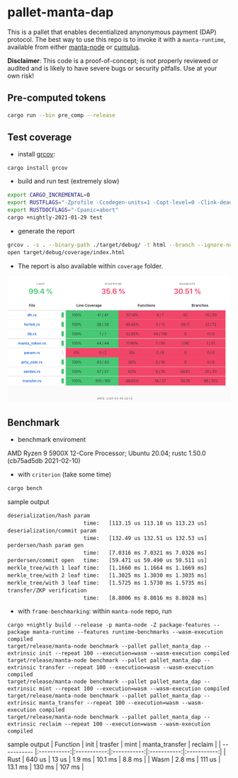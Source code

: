 # pallet-manta-dap

This is a pallet that enables decentialized anynonymous payment (DAP) protocol.
The best way to use this repo is to invoke it with a `manta-runtime`,
available from either [manta-node](https://github.com/Manta-Network/manta-node) or [cumulus](https://github.com/Manta-Network/cumulus).

__Disclaimer__: This code is a proof-of-concept; is not properly reviewed or audited and is likely to have 
severe bugs or security pitfalls.
Use at your own risk!


## Pre-computed tokens

``` sh
cargo run --bin pre_comp --release
```

## Test coverage
* install [grcov](https://github.com/mozilla/grcov):
```
cargo install grcov
```
* build and run test (extremely slow)
``` sh
export CARGO_INCREMENTAL=0
export RUSTFLAGS="-Zprofile -Ccodegen-units=1 -Copt-level=0 -Clink-dead-code -Coverflow-checks=off -Zpanic_abort_tests -Cpanic=abort"
export RUSTDOCFLAGS="-Cpanic=abort"
cargo +nightly-2021-01-29 test
```
* generate the report 
``` sh
grcov . -s . --binary-path ./target/debug/ -t html --branch --ignore-not-existing -o ./target/debug/coverage/
open target/debug/coverage/index.html
```

* The report is also available within `coverage` folder. 

![Result](https://github.com/Manta-Network/pallet-manta-dap/blob/master/coverage/coverage.png)

## Benchmark
* benchmark enviroment

AMD Ryzen 9 5900X 12-Core Processor; Ubuntu 20.04; rustc 1.50.0 (cb75ad5db 2021-02-10)

  * with `criterion` (take some time)

``` sh
cargo bench
```
sample output
``` sh
deserialization/hash param                        
                        time:   [113.15 us 113.18 us 113.23 us]
deserialization/commit param                        
                        time:   [132.49 us 132.51 us 132.53 us]
perdersen/hash param gen                        
                        time:   [7.0316 ms 7.0321 ms 7.0326 ms]
perdersen/commit open   time:   [59.471 us 59.490 us 59.511 us]
merkle_tree/with 1 leaf time:   [1.1660 ms 1.1664 ms 1.1669 ms]
merkle_tree/with 2 leaf time:   [1.3025 ms 1.3030 ms 1.3035 ms]
merkle_tree/with 3 leaf time:   [1.5725 ms 1.5730 ms 1.5735 ms]
transfer/ZKP verification                        
                        time:   [8.8006 ms 8.8016 ms 8.8028 ms]                   
```
  * with `frame-benchmarking`: within `manta-node` repo, run 
```
cargo +nightly build --release -p manta-node -Z package-features --package manta-runtime --features runtime-benchmarks --wasm-execution compiled
target/release/manta-node benchmark --pallet pallet_manta_dap --extrinsic init --repeat 100 --execution=wasm --wasm-execution compiled
target/release/manta-node benchmark --pallet pallet_manta_dap --extrinsic transfer --repeat 100 --execution=wasm --wasm-execution compiled
target/release/manta-node benchmark --pallet pallet_manta_dap --extrinsic mint --repeat 100 --execution=wasm --wasm-execution compiled
target/release/manta-node benchmark --pallet pallet_manta_dap --extrinsic manta_transfer --repeat 100 --execution=wasm --wasm-execution compiled
target/release/manta-node benchmark --pallet pallet_manta_dap --extrinsic reclaim --repeat 100 --execution=wasm --wasm-execution compiled
```
sample output
| Function      | init |  trasfer | mint | manta_transfer | reclaim |
| ----------- |:-----------:|:-----------:|:-----------:|:-----------:|:-----------:|
| Rust       |    640 us   |  13 us | 1.9 ms | 10.1 ms | 8.8 ms |
| Wasm |    2.8 ms    |  111  us | 13.1 ms | 130 ms | 107 ms |
